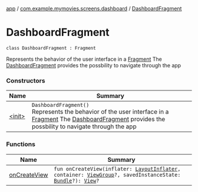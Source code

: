 [app](../../index.md) / [com.example.mymovies.screens.dashboard](../index.md) / [DashboardFragment](./index.md)

# DashboardFragment

`class DashboardFragment : Fragment`

Represents the behavior of the user interface in a [Fragment](#)
The [DashboardFragment](./index.md) provides the possbility to navigate through the app

### Constructors

| Name | Summary |
|---|---|
| [&lt;init&gt;](-init-.md) | `DashboardFragment()`<br>Represents the behavior of the user interface in a [Fragment](#) The [DashboardFragment](./index.md) provides the possbility to navigate through the app |

### Functions

| Name | Summary |
|---|---|
| [onCreateView](on-create-view.md) | `fun onCreateView(inflater: `[`LayoutInflater`](https://developer.android.com/reference/android/view/LayoutInflater.html)`, container: `[`ViewGroup`](https://developer.android.com/reference/android/view/ViewGroup.html)`?, savedInstanceState: `[`Bundle`](https://developer.android.com/reference/android/os/Bundle.html)`?): `[`View`](https://developer.android.com/reference/android/view/View.html)`?` |
